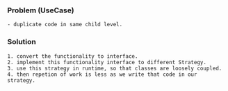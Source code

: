 ### Problem (UseCase)

    - duplicate code in same child level.

### Solution

    1. convert the functionality to interface.
    2. implement this functionality interface to different Strategy.
    3. use this strategy in runtime, so that classes are loosely coupled.
    4. then repetion of work is less as we write that code in our strategy.

